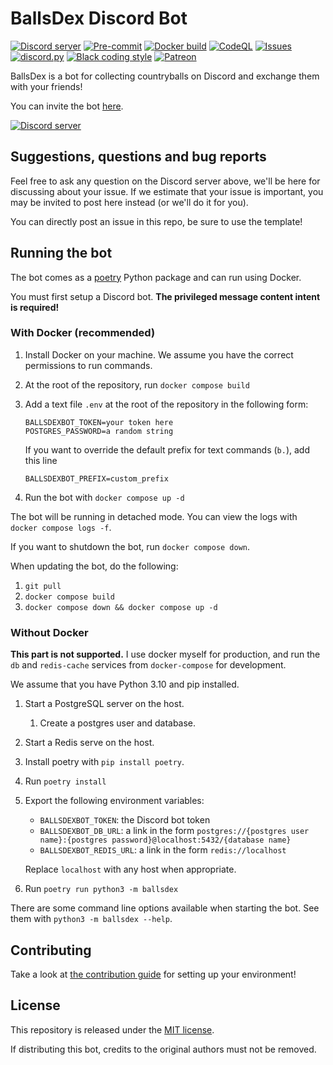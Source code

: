 # BallsDex Discord Bot

[![Discord server](https://discordapp.com/api/guilds/1049118743101452329/embed.png)](https://discord.gg/Qn2Rkdkxwc)
[![Pre-commit](https://github.com/laggron42/BallsDex-DiscordBot/actions/workflows/pre-commit.yml/badge.svg)](https://github.com/laggron42/BallsDex-DiscordBot/actions/workflows/pre-commit.yml)
[![Docker build](https://github.com/laggron42/BallsDex-DiscordBot/actions/workflows/docker.yml/badge.svg)](https://github.com/laggron42/BallsDex-DiscordBot/actions/workflows/docker.yml)
[![CodeQL](https://github.com/laggron42/BallsDex-DiscordBot/actions/workflows/codeql-analysis.yml/badge.svg)](https://github.com/laggron42/BallsDex-DiscordBot/actions/workflows/codeql-analysis.yml)
[![Issues](https://img.shields.io/github/issues/laggron42/BallsDex-DiscordBot)](https://github.com/laggron42/BallsDex-DiscordBot/issues)
[![discord.py](https://img.shields.io/badge/discord-py-blue.svg)](https://github.com/Rapptz/discord.py)
[![Black coding style](https://img.shields.io/badge/code%20style-black-000000.svg)](https://github.com/ambv/black)
[![Patreon](https://img.shields.io/badge/Patreon-donate-orange.svg)](https://patreon.com/retke)

BallsDex is a bot for collecting countryballs on Discord and exchange them with your friends!

You can invite the bot [here](https://discord.com/api/oauth2/authorize?client_id=999736048596816014&permissions=537193536&scope=bot%20applications.commands).

[![Discord server](https://discordapp.com/api/guilds/1049118743101452329/embed.png?style=banner3)](https://discord.gg/Qn2Rkdkxwc)

## Suggestions, questions and bug reports

Feel free to ask any question on the Discord server above, we'll be here for discussing about your
issue. If we estimate that your issue is important, you may be invited to post here instead (or
we'll do it for you).

You can directly post an issue in this repo, be sure to use the template!

## Running the bot

The bot comes as a [poetry](https://python-poetry.org/) Python package and can run using Docker.

You must first setup a Discord bot. **The privileged message content intent is required!**

### With Docker (recommended)

1. Install Docker on your machine. We assume you have the correct permissions to run commands.
2. At the root of the repository, run `docker compose build`
3. Add a text file `.env` at the root of the repository in the following form:

   ```env
   BALLSDEXBOT_TOKEN=your token here
   POSTGRES_PASSWORD=a random string
   ```

   If you want to override the default prefix for text commands (`b.`), add this line

   ```env
   BALLSDEXBOT_PREFIX=custom_prefix
   ```

4. Run the bot with `docker compose up -d`

The bot will be running in detached mode. You can view the logs with `docker compose logs -f`.

If you want to shutdown the bot, run `docker compose down`.

When updating the bot, do the following:

1. `git pull`
2. `docker compose build`
3. `docker compose down && docker compose up -d`

### Without Docker

**This part is not supported.** I use docker myself for production, and run the `db` and
`redis-cache` services from `docker-compose` for development.

We assume that you have Python 3.10 and pip installed.

1. Start a PostgreSQL server on the host.
   1. Create a postgres user and database.
2. Start a Redis serve on the host.
3. Install poetry with `pip install poetry`.
4. Run `poetry install`
5. Export the following environment variables:

   - `BALLSDEXBOT_TOKEN`: the Discord bot token
   - `BALLSDEXBOT_DB_URL`: a link in the form `postgres://{postgres user name}:{postgres password}@localhost:5432/{database name}`
   - `BALLSDEXBOT_REDIS_URL`: a link in the form `redis://localhost`

   Replace `localhost` with any host when appropriate.

6. Run `poetry run python3 -m ballsdex`

There are some command line options available when starting the bot.
See them with `python3 -m ballsdex --help`.

## Contributing

Take a look at [the contribution guide](CONTRIBUTING.md) for setting up your environment!

## License

This repository is released under the [MIT license](https://opensource.org/licenses/MIT).

If distributing this bot, credits to the original authors must not be removed.
